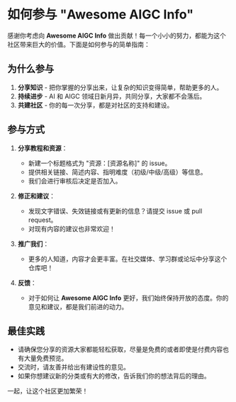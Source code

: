 # 如何参与 "Awesome AIGC Info" 

感谢你考虑向 **Awesome AIGC Info** 做出贡献！每一个小小的努力，都能为这个社区带来巨大的价值。下面是如何参与的简单指南：

## 为什么参与

1. **分享知识** - 把你掌握的分享出来，让复杂的知识变得简单，帮助更多的人。
2. **持续进步** - AI 和 AIGC 领域日新月异，共同分享，大家都不会落后。
3. **共建社区** - 你的每一次分享，都是对社区的支持和建设。

## 参与方式

1. **分享教程和资源**：
    - 新建一个标题格式为 "资源：[资源名称]" 的 issue。
    - 提供相关链接、简述内容、指明难度（初级/中级/高级）等信息。
    - 我们会进行审核后决定是否加入。

2. **修正和建议**：
    - 发现文字错误、失效链接或有更新的信息？请提交 issue 或 pull request。
    - 对现有内容的建议也非常欢迎！

3. **推广我们**：
    - 更多的人知道，内容才会更丰富。在社交媒体、学习群或论坛中分享这个仓库吧！

4. **反馈**：
    - 对于如何让 **Awesome AIGC Info** 更好，我们始终保持开放的态度。你的意见和建议，都是我们前进的动力。

## 最佳实践

- 请确保您分享的资源大家都能轻松获取，尽量是免费的或者即使是付费内容也有大量免费预览。
- 交流时，请友善并给出有建设性的意见。
- 如果你想建议新的分类或有大的修改，告诉我们你的想法背后的理由。

一起，让这个社区更加繁荣！